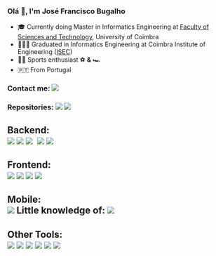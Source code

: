 ### Olá 👋, I'm José Francisco Bugalho 

<!--
**FranciscoBugalho/FranciscoBugalho** is a ✨ _special_ ✨ repository because its `README.md` (this file) appears on your GitHub profile.
-->

- 🎓 Currently doing Master in Informatics Engineering at [Faculty of Sciences and Technology](https://www.uc.pt/en/fctuc), University of Coimbra
- 👨🏽‍🎓 Graduated in Informatics Engineering at Coimbra Institute of Engineering ([ISEC](https://www.isec.pt/EN/))
- 🚴‍♂️ Sports enthusiast ⚽ **&** 🏎️
- :portugal: From Portugal 

<div>

### Contact me: <a href="https://www.linkedin.com/in/jos%C3%A9-francisco-bugalho-14137319a/" target="_blank"><img src="https://img.shields.io/badge/-LinkedIn-%230077B5?style=for-the-badge&logo=linkedin&logoColor=white" target="_blank"></a>

### Repositories: <a href="" target="_blank"><img src="https://img.shields.io/badge/GitHub-100000?style=for-the-badge&logo=github&logoColor=white" target="_blank"></a> <a href="" target="_blank"><img src="https://img.shields.io/badge/GitLab-330F63?style=for-the-badge&logo=gitlab&logoColor=white" target="_blank"></a>
</div>

<div>

  ## Backend: <br> <img src="https://img.shields.io/badge/Java-ED8B00?style=for-the-badge&logo=java&logoColor=white"> <img src="https://img.shields.io/badge/C-00599C?style=for-the-badge&logo=c&logoColor=white"> <img src="https://img.shields.io/badge/C%2B%2B-00599C?style=for-the-badge&logo=c%2B%2B&logoColor=white"> <img sec="https://img.shields.io/badge/Python-14354C?style=for-the-badge&logo=python&logoColor=white"> <img src="https://img.shields.io/badge/PHP-777BB4?style=for-the-badge&logo=php&logoColor=white"> <img src="https://img.shields.io/badge/Django-092E20?style=for-the-badge&logo=django&logoColor=white">
  
  ## Frontend: <br> <img src="https://img.shields.io/badge/React-20232A?style=for-the-badge&logo=react&logoColor=61DAFB"> <img src="https://img.shields.io/badge/JavaScript-F7DF1E?style=for-the-badge&logo=javascript&logoColor=black"> <img src="https://img.shields.io/badge/HTML5-E34F26?style=for-the-badge&logo=html5&logoColor=white"> <img src="https://img.shields.io/badge/CSS3-1572B6?style=for-the-badge&logo=css3&logoColor=white"> 
  
  ## Mobile: <br> <img src="https://img.shields.io/badge/Kotlin-0095D5?&style=for-the-badge&logo=kotlin&logoColor=white"> Little knowledge of: <img src="https://img.shields.io/badge/Flutter-02569B?style=for-the-badge&logo=flutter&logoColor=white">
  
  ## Other Tools: <br> <img src="https://img.shields.io/badge/MySQL-00000F?style=for-the-badge&logo=mysql&logoColor=white"> <img src="https://img.shields.io/badge/PostgreSQL-316192?style=for-the-badge&logo=postgresql&logoColor=white"> <img src="https://img.shields.io/badge/MongoDB-4EA94B?style=for-the-badge&logo=mongodb&logoColor=white"> <img src="https://img.shields.io/badge/Amazon_AWS-232F3E?style=for-the-badge&logo=amazon-aws&logoColor=white"> <img src="https://img.shields.io/badge/Unity-100000?style=for-the-badge&logo=unity&logoColor=white"> <img src="https://img.shields.io/badge/Lua-2C2D72?style=for-the-badge&logo=lua&logoColor=white">
</div>
